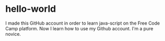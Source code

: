 # hello-world
I made this GitHub account in order to learn java-script on the Free Code Camp platform.
Now I learn how to use my Github account. I'm a pure novice.
